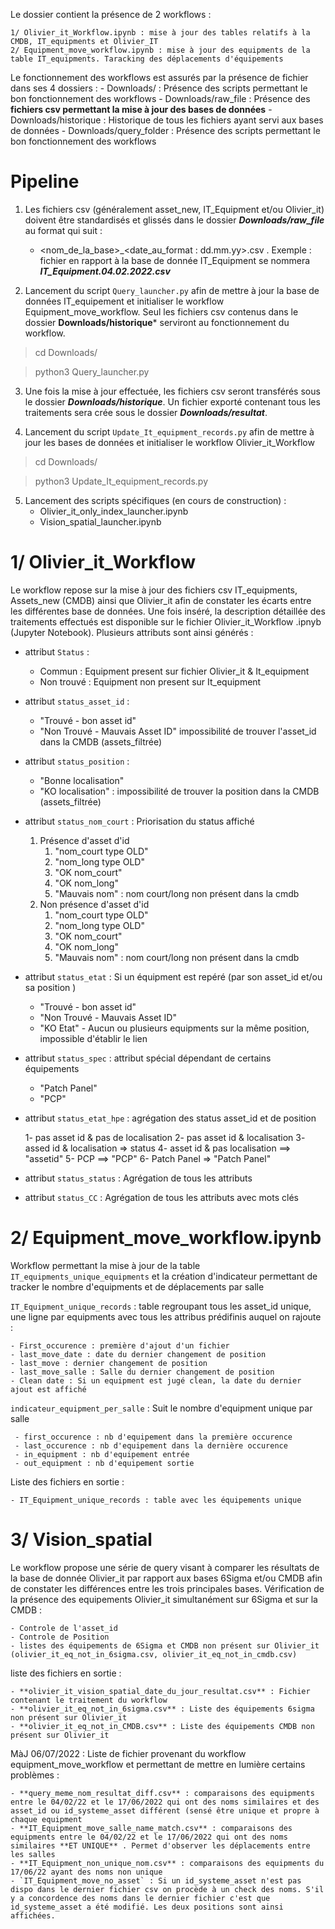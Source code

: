 
Le dossier contient la présence de 2 workflows :

    1/ Olivier_it_Workflow.ipynb : mise à jour des tables relatifs à la CMDB, IT_equipments et Olivier_IT
    2/ Equipment_move_workflow.ipynb : mise à jour des equipments de la table IT_equipments. Taracking des déplacements d'équipements
 
 Le fonctionnement des workflows est assurés par la présence de fichier dans ses 4 dossiers : 
	 - Downloads/ : Présence des scripts permettant le bon fonctionnement des workflows
	 - Downloads/raw_file : Présence des **fichiers csv permettant la mise à jour des bases de données**
	 - Downloads/historique : Historique de tous les fichiers ayant servi aux bases de données
	 - Downloads/query_folder : Présence des scripts permettant le bon fonctionnement des workflows

# Pipeline 

1. Les fichiers csv (généralement asset_new, IT_Equipment et/ou Olivier_it) doivent être standardisés et glissés dans le dossier ***Downloads/raw_file***  au format qui suit :
	- <nom_de_la_base>_<date_au_format : dd.mm.yy>.csv . Exemple : fichier en rapport à la base de donnée IT_Equipment se nommera ***IT_Equipment.04.02.2022.csv***

2. Lancement du script `Query_launcher.py` afin de mettre à jour la base de données IT_equipement et initialiser le workflow Equipment_move_workflow. Seul les fichiers csv contenus dans le dossier **Downloads/historique*** serviront au fonctionnement du workflow.


>  cd Downloads/

> python3 Query_launcher.py

3. Une fois la mise à jour effectuée, les fichiers csv seront transférés sous le dossier ***Downloads/historique***. Un fichier exporté contenant tous les traitements sera crée sous le dossier ***Downloads/resultat***.

4. Lancement du script `Update_It_equipment_records.py` afin de mettre à jour les bases de données et initialiser le workflow Olivier_it_Workflow
	
>  cd Downloads/

> python3 Update_It_equipment_records.py

5. Lancement des scripts spécifiques (en cours de construction) :
    - Olivier_it_only_index_launcher.ipynb
    - Vision_spatial_launcher.ipynb
    
# 1/ Olivier_it_Workflow 

Le workflow repose sur la mise à jour des fichiers csv IT_equipments, Assets_new (CMDB) ainsi que Olivier_it afin de constater les écarts entre les différentes base de données.
Une fois inséré, la description détaillée des traitements effectués est disponible sur le fichier Olivier_it_Workflow .ipnyb (Jupyter Notebook).
Plusieurs attributs sont ainsi générés : 
- attribut `Status` :
    - Commun : Equipment present sur fichier Olivier_it & It_equipment
    - Non trouvé : Equipment non present sur It_equipment
    
- attribut `status_asset_id` : 
    - "Trouvé - bon asset id"
    - "Non Trouvé - Mauvais Asset ID" impossibilité de trouver l'asset_id dans la CMDB (assets_filtrée)
    
- attribut `status_position` : 
    - "Bonne localisation"
    - "KO localisation" : impossibilité de trouver la position dans la CMDB (assets_filtrée)

- attribut `status_nom_court` : Priorisation du status affiché 
    
    1. Présence d'asset d'id
        1. "nom_court type OLD"
        2. "nom_long type OLD" 
        3. "OK nom_court"
        4. "OK nom_long"
        5. "Mauvais nom" : nom court/long non présent dans la cmdb
    2. Non présence d'asset d'id
        1. "nom_court type OLD"
        2. "nom_long type OLD" 
        3. "OK nom_court"
        4. "OK nom_long"
        5. "Mauvais nom" : nom court/long non présent dans la cmdb
       
- attribut `status_etat` : Si un équipment est repéré (par son asset_id et/ou sa position ) 
    - "Trouvé - bon asset id"
    - "Non Trouvé - Mauvais Asset ID"
    - "KO Etat" - Aucun ou plusieurs equipments sur la même position, impossible d'établir le lien

- attribut `status_spec` : attribut spécial dépendant de certains équipements
    - "Patch Panel"
    - "PCP"
    
- attribut `status_etat_hpe` : agrégation des status asset_id et de position

    1- pas asset id & pas de localisation
    2- pas asset id & localisation
    3- assed id & localisation => status
    4- asset id & pas localisation ==> "assetid"
    5- PCP ==> "PCP"
    6- Patch Panel => "Patch Panel"
- attribut `status_status` : Agrégation de tous les attributs
- attribut `status_CC` : Agrégation de tous les attributs avec mots clés


# 2/ Equipment_move_workflow.ipynb 
Workflow permettant la mise à jour de la table `IT_equipments_unique_equipments` et la création d'indicateur permettant de tracker le nombre d'equipments et de déplacements par salle

`IT_Equipment_unique_records` : table regroupant tous les asset_id unique, une ligne par equipments avec tous les attribus prédifinis auquel on rajoute : 
    
    - First_occurence : première d'ajout d'un fichier
    - last_move_date : date du dernier changement de position
    - last_move : dernier changement de position
    - last_move_salle : Salle du dernier changement de position
    - Clean date : Si un equipment est jugé clean, la date du dernier ajout est affiché 


`indicateur_equipment_per_salle` : Suit le nombre d'equipment unique par salle

     - first_occurence : nb d'equipement dans la première occurence
     - last_occurence : nb d'equipement dans la dernière occurence
     - in_equipment : nb d'equipement entrée
     - out_equipment : nb d'equipement sortie

Liste des fichiers en sortie : 
    
    - IT_Equipment_unique_records : table avec les équipements unique

    
# 3/ Vision_spatial
Le workflow propose une série de query visant à comparer les résultats de la base de donnée Olivier_it par rapport aux bases 6Sigma et/ou CMDB afin de constater les différences entre les trois principales bases.
Vérification de la présence des equipements Olivier_it simultanément sur 6Sigma et sur la CMDB :

    - Controle de l'asset_id
    - Controle de Position 
    - listes des équipements de 6Sigma et CMDB non présent sur Olivier_it (olivier_it_eq_not_in_6sigma.csv, olivier_it_eq_not_in_cmdb.csv)

liste des fichiers en sortie : 

    - **olivier_it_vision_spatial_date_du_jour_resultat.csv** : Fichier contenant le traitement du workflow
    - **olivier_it_eq_not_in_6sigma.csv** : Liste des équipements 6sigma non présent sur Olivier_it
    - **olivier_it_eq_not_in_CMDB.csv** : Liste des équipements CMDB non présent sur Olivier_it

MàJ 06/07/2022 : 
Liste de fichier provenant du workflow equipment_move_workflow et permettant de mettre en lumière certains problèmes : 

    - **query_meme_nom_resultat_diff.csv** : comparaisons des equipments entre le 04/02/22 et le 17/06/2022 qui ont des noms similaires et des asset_id ou id_systeme_asset différent (sensé être unique et propre à chaque equipment
    - **IT_Equipment_move_salle_name_match.csv** : comparaisons des equipments entre le 04/02/22 et le 17/06/2022 qui ont des noms similaires **ET UNIQUE** . Permet d'observer les déplacements entre les salles
    - **IT_Equipment_non_unique_nom.csv** : comparaisons des equipments du 17/06/22 ayant des noms non unique
    - `IT_Equipment_move_no_asset` : Si un id_systeme_asset n'est pas dispo dans le dernier fichier csv on procède à un check des noms. S'il y a concordence des noms dans le dernier fichier c'est que id_systeme_asset a été modifié. Les deux positions sont ainsi affichées.
